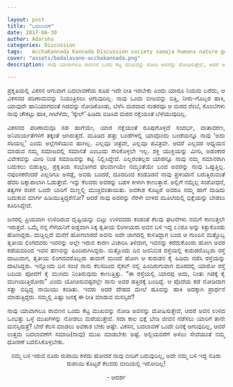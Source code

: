```yaml
---

layout: post
title: "ಬದಲಾವಣೆ"
date: 2017-06-30
author: Adarsha
categories: Discussion
tags:	AcchaKannada Kannada Discussion society samaja humans nature god transgender napumsakara Karnataka
cover: "assets/badalavane-acchakannada.png"
description: ನಾವು ಯಾವಾಗಲೂ ರಾವಣನ ಒಂದು ಕೆಟ್ಟ ಮುಖವನ್ನು ನೋಡಿ ಅವನನ್ನು ದೋಷಿಸುತ್ತೇವೆ, ಆದರೆ ಅವನ ಉಳಿದ ಒಂಭತ್ತು ಒಳ್ಳೆ ಮುಖಗಳನ್ನು ನೋಡಲು ಮರೆಯುತ್ತೇವೆ.

---
```


<p align ="justify">ಪ್ರಕೃತಿಯಲ್ಲಿ ವಿಕಸನ ಆಗುವಾಗ ಬದಲಾವಣೆಯ ರೂಪ ಇದೇ ರೀತಿ ಇರಬೇಕು ಎಂದು ಯಾರೂ ನಿಯಮ ಬರೆದು, ಆ ವಿಕಸನದ ಪರಿಣಾಮವನ್ನು ನಿಯಂತ್ರಿಸಲು ಆಗುವುದಿಲ್ಲ. ನಾವು ಒಂದು ಬೀಜವನ್ನು ಬಿತ್ತಿ, ನೀರು-ಗೊಬ್ಬರ ಹಾಕಿ, ಯಾವುದೇ ಹಾನಿಯಾಗದಂತೆ ಗಿಡವನ್ನು ನೋಡಿಕೊಂಡು, ಬೆಳೆಸಿ ಮರವಾದ ನಂತರವೂ ಆ ಮರದ ರೆಂಬೆ, ಕೊಂಬೆಗಳು ನಾವು ಚೌಕಟ್ಟು ಹಾಕಿ, ಗೀಟೆಳೆದು, ‘ಸ್ಕೇಲ್’ ಹಿಡಿದು ಬಿಡಿಸಿದ ಮರದ ನಕ್ಷೆಯಂತೆ ಬೆಳೆಯುವುದಿಲ್ಲ.</p><!--more-->

<p align ="justify">ವಿಕಸನದ ಪರಿಣಾಮವೂ ಸಹ ಹಾಗೆಯೇ, ಯಾರ ನಕ್ಷೆಯಂತೆ ರೂಪುಗೊಳ್ಳದೆ ಸಂದರ್ಭ, ವಾತಾವರಣ, ಅನಿವಾರ್ಯತೆಗಳಿಗೆ ತಕ್ಕಂತೆ ಆಗಿರುತ್ತದೆ. ಮೂಡಿದ ಹತ್ತು ಬಂಡೆಗಳಲ್ಲಿ ಯಾವೊಂದು ಬಂಡೆಯನ್ನೂ ನಾವು ‘ಅದು ಸರಿಯಲ್ಲ’ ಎಂದು ಅಲ್ಲೆಗಳೆಯುವ ಹಾಗಿಲ್ಲ. ಎಲ್ಲವೂ ಚಿತ್ರವೇ, ಎಲ್ಲವೂ ಪವಿತ್ರವೇ. ಆದರೆ ಎಲ್ಲದರ ಅಧ್ಯಯನ ಮಾಡುವ ನಮ್ಮ ಸಮಾಜದಲ್ಲಿ ಸಮಾನತೆ ಎಂಬುದು ಸೇರಿಕೊಳ್ಳಲೇ ಇಲ್ಲ. ಶಕ್ತಿ ಯುಕ್ತಿಯನ್ನು ಮೀರಿ, ಅಹಂಕಾರ ವಿವೇಕವನ್ನು ಮೀರಿ ನಿಂತ ಸಮಾಜವನ್ನು ಕಟ್ಟಿ ನಿಲ್ಲಿಸಿದ್ದೇವೆ. ಎಲ್ಲರಂತಲ್ಲದ ಯಾರನ್ನೂ ನಾವು ನಮ್ಮ ಸಮಾನರಾಗಿ ಬದುಕಲು ಬಿಡುತ್ತಿಲ್ಲ. ಪ್ರಕೃತಿಯ ಸಂಭೋಗದ ಫಲವಾಗಿಯೇ ನಮ್ಮಂತೆಯೇ ಬಂದ ಅವರನ್ನು ನಾವು ಒಪ್ಪುತ್ತಿಲ್ಲ. ನಪುಂಸಕರೆಂದರೆ ಎಲ್ಲರಿಗೂ ಅಸಡ್ಡೆ, ಅವರು ಬಂದರೆ, ದೂರದಿಂದ ಕಂಡೊಡನೆ ನಾವು ಪ್ರಳಯಾನೆ ಬರುತ್ತಿರುವಂತೆ ಹೆದರಿ ದಿಕ್ಕಾಪಾಲಾಗಿ ಓಡುತ್ತೇವೆ. ಇನ್ನು ಕೆಲವರು ಅವರನ್ನು ಬಹಳ ಕೀಳಾಗಿ ಕಾಣುತ್ತಾರೆ. ಅಲ್ಲಿಗೆ ನಮ್ಮೆಲ್ಲ ಸಂಶೋಧನೆ, ತತ್ವಗಳ ರಚನೆ ಒಂದೇ ಬಾರಿಗೆ ಮಣ್ಣಲ್ಲಿ ಮುಚ್ಚಿದಂತಾಯಿತು. ಅವಕಾಶ ಕೊಟ್ಟರೆ ಅವರೂ ನಮ್ಮ ಹಾಗೆ ದುಡಿದು ಬದುಕುವ ಮಾರ್ಗ ಹಿಡಿಯುತ್ತಿದ್ದರೆನೋ? ಆದರೆ ನಾವು ಅವರನ್ನು ನೆರಳೇ ಬೀಳದ ಮೂಲೆಯಲ್ಲಿ ಭಿಕ್ಷೆಯನ್ನು ಬೇಡಲು ಕೂರಿಸಿದ್ದೇವೆ.</p>

<p align ="justify">ಜನರಲ್ಲಿ ಪ್ರಿಯವಾಗಿ ಉಳಿದಿರುವ ದೃಷ್ಟಿಯನ್ನು ಬಿಟ್ಟು ಉಳಿದವರು ಕಂಡಂತೆ ಕೆಲವು ಘಟನೆಗಳು ನಮಗೆ ಕಾಣುತ್ತಲೇ ಇರುತ್ತವೆ. ಒಮ್ಮೆ ನನ್ನ ಗೆಳೆಯನಿಗೆ ಅಡ್ಡವಾಗಿ ಸಿಕ್ಕ ತೃತೀಯ ಲಿಂಗೀಯರು ಅವನ ಬಳಿ ಇದ್ದ ೩೦ರೂ ಅನ್ನು ಕಿತ್ತುಕೊಂಡು ಹೋಗಿದ್ದರು. ದುಡ್ಡಿಲ್ಲದೆ ಮನೆಗೆ ಹೋಗಲಾರದೆ ಅವನು ಅದೇ ಜಾಗದಲ್ಲಿ ಕುಳಿತಿದ್ದಾಗ ಬಂದ ಆ ಗುಂಪಿನ ಮತ್ತೊಬ್ಬ ತೃತೀಯ ಲಿಂಗದವರು ಇವನನ್ನು ಅಲ್ಲೇ ಇರುವ ಕಾರಣ ವಿಚಾರಿಸಿ ತಿಳಿದಾಗ, ಇವನನ್ನು ಕರೆದುಕೊಂಡು ಹೋಗಿ ಅವರ ಕಡೆಯವರಿಂದ ಇವನ ಹಣವನ್ನು ಹಿಂದಿರುಗಿಸಿದ್ದರು. ಮತ್ತೊಂದು ದಿನ ಜನನಿಬಿಡ ರಸ್ತೆಯಲ್ಲಿ ಕುರುಡರೊಬ್ಬರು ರಸ್ತೆ ದಾಟುವಾಗ, ತೃತೀಯ ಲಿಂಗದವರೊಬ್ಬರು ತಾವಾಗೆ ಮುಂದೆ ಹೋಗಿ ಆ ಕುರುಡನ ಕೈ ಹಿಡಿದು ನಡೆಸಿ ರಸ್ತೆಯನ್ನು ದಾಟಿಸಿದ್ದರು. ಇನ್ನೊಂದು ದಿನ ಸಂಜೆ ನಾನು ಕೆಲಸದಿಂದ ಸೈಕಲ್ ನಲ್ಲಿ ಹಿಂದಿರುಗುವಾಗ ದೂರದಲ್ಲಿ ಯಾರೋ ರಸ್ತೆ ಬದಿಯ ಪೋದೆಗೆ ಕೈ ಮುಗಿದು ನಿಂತಿರುವುದು ಕಾಣುತ್ತಿತ್ತು. “ಈ ರಸ್ತೆಯಲ್ಲಿ ಯಾರಪ್ಪ ಅದು, ನಿಂತು ಗಿಡಕ್ಕೆ ಕೈ ಮುಗಿಯುತ್ತಿರೋರು” ಎಂದು ಯೋಚಿಸುವಷ್ಟರಲ್ಲೇ ನಾನು ಅವರ ಹತ್ತಿರಕ್ಕೆ ಬಂದಿದ್ದೆ. ಆ ಪೊದೆಯ ಕಡೆ ನೋಡಿದಾಗ ಸತ್ತು ಬಿದ್ದಿದ್ದ ನಾಯಿಯು ಕಂಡಿತು. ಇವರು ಅದರ ದೇಹದ ಮೇಲೆ ಹೂವನ್ನು ಹಾಕಿ ಅದಕ್ಕಾಗಿ ಪ್ರಾರ್ಥನೆ ಮಾಡುತ್ತಿದ್ದರು. ನಮ್ಮಲ್ಲಿ ಎಷ್ಟು ಜನಕ್ಕೆ ಈ ರೀತಿ ಮಾಡುವ ಮನಸ್ಸಿದೆ?</p>

<p align ="justify">ನಾವು ಯಾವಾಗಲೂ ರಾವಣನ ಒಂದು ಕೆಟ್ಟ ಮುಖವನ್ನು ನೋಡಿ ಅವನನ್ನು ದೋಷಿಸುತ್ತೇವೆ, ಆದರೆ ಅವನ ಉಳಿದ ಒಂಭತ್ತು ಒಳ್ಳೆ ಮುಖಗಳನ್ನು ನೋಡಲು ಮರೆಯುತ್ತೇವೆ. ಸದಾ ಕಾಲ ಭಿಕ್ಷೆ ಬೇಡಿ ಜೀವನ ನಡೆಸಲು ಯಾರಿಗೆ ತಾನೇ ಮನಸ್ಸಿರುತ್ತೆ? ಬೇರೆ ಕೆಲಸ ಮಾಡಲು ಅವಕಾಶ ಬೇಕು ಅಷ್ಟೇ. ವಿಕಸನ, ಬದಲಾವಣೆ ಒಂದೇ ದಿನಕ್ಕೆ ಆಗುವುದಿಲ್ಲ, ಆದರೆ ಉತ್ತಮ ಬದಲಾವಣೆಗೆ ಸಮಾಜ(ನಾವು) ಮುಖ ಮಾಡಬೇಕು ಅಷ್ಟೆ. ಅಲ್ಲಿಯವರೆಗೆ ಅಳಿಲು ಸೇವೆಯಂತೆ ನಮ್ಮ ಧೋರಣೆ ಬದಲಿಸಿಕೊಳ್ಳಬೇಕು.</p>

<p align ="center">ನಮ್ಮ ಬಳಿ ಇರುವ ನೂರು ರುಪಾಯಿ ಕಳೆದು ಹೋದರೆ ನಾವು ಬೀದಿಗೆ ಬರುವುದಿಲ್ಲ, ಅದೇ ನಮ್ಮ ಬಳಿ ಇದ್ದ ನೂರು ರುಪಾಯಿ ಕೊಟ್ಟರೆ ಕೆಲವರು ಬೀದಿಯಲ್ಲಿ ಇರೋದಿಲ್ಲ!</p>

<p align ="center">- ಆದರ್ಶ</p>
